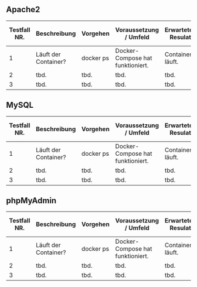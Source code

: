 ## Apache2

| Testfall NR.  | Beschreibung |  Vorgehen  |  Voraussetzung / Umfeld  |  Erwartetes Resulat  |  OK / nicht OK  |  Aufgetretene Fehler / Bemerkungen  |
|----------|-------------|-------|-----|-----|-----|-----|
| 1 | Läuft der Container? | docker ps | Docker-Compose hat funktioniert. | Container läuft. | OK | x |
| 2 | tbd. | tbd. | tbd. | tbd. | OK | x |
| 3 | tbd. | tbd. | tbd. | tbd. | OK | x |

## MySQL

| Testfall NR.  | Beschreibung |  Vorgehen  |  Voraussetzung / Umfeld  |  Erwartetes Resulat  |  OK / nicht OK  |  Aufgetretene Fehler / Bemerkungen  |
|----------|-------------|-------|-----|-----|-----|-----|
| 1 | Läuft der Container? | docker ps | Docker-Compose hat funktioniert. | Container läuft. | OK | x |
| 2 | tbd. | tbd. | tbd. | tbd. | OK | x |
| 3 | tbd. | tbd. | tbd. | tbd. | OK | x |

## phpMyAdmin

| Testfall NR.  | Beschreibung |  Vorgehen  |  Voraussetzung / Umfeld  |  Erwartetes Resulat  |  OK / nicht OK  |  Aufgetretene Fehler / Bemerkungen  |
|----------|-------------|-------|-----|-----|-----|-----|
| 1 | Läuft der Container? | docker ps | Docker-Compose hat funktioniert. | Container läuft. | OK | x |
| 2 | tbd. | tbd. | tbd. | tbd. | OK | x |
| 3 | tbd. | tbd. | tbd. | tbd. | OK | x |


